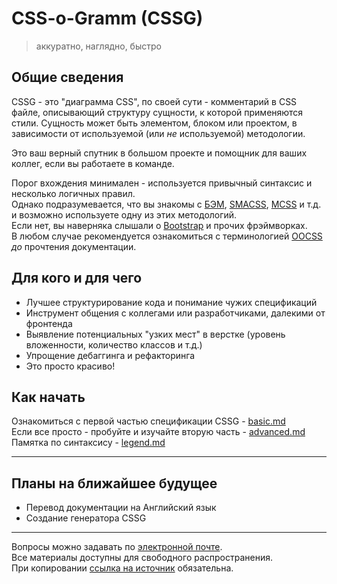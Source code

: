 # CSS-o-Gramm (CSSG)
> аккуратно, наглядно, быстро

## Общие сведения

CSSG - это "диаграмма CSS", по своей сути - комментарий в CSS файле, описывающий структуру сущности, к которой применяются стили. Сущность может быть элементом, блоком или проектом, в зависимости от используемой (или _не_ используемой) методологии.

Это ваш верный спутник в большом проекте и помощник для ваших коллег, если вы работаете в команде.

Порог вхождения минимален - используется привычный синтаксис и несколько логичных правил.  
Однако подразумевается, что вы знакомы с [БЭМ](http://ru.bem.info/method/), [SMACSS](http://smacss.com/), [MCSS](https://github.com/operatino/MCSS) и т.д. и возможно используете одну из этих методологий.  
Если нет, вы наверняка слышали о [Bootstrap](http://twitter.github.io/bootstrap/) и прочих фрэймворках.  
В любом случае рекомендуется ознакомиться с терминологией [OOCSS](http://oocss.org/) _до_ прочтения документации.

## Для кого и для чего

* Лучшее структурирование кода и понимание чужих спецификаций
* Инструмент общения с коллегами или разработчиками, далекими от фронтенда
* Выявление потенциальных "узких мест" в верстке (уровень вложенности, количество классов и т.д.)
* Упрощение дебаггинга и рефакторинга
* Это просто красиво!

## Как начать

Ознакомиться с первой частью спецификации CSSG - [basic.md](basic.md)  
Если все просто - пробуйте и изучайте вторую часть - [advanced.md](advanced.md)  
Памятка по синтаксису - [legend.md](legend.md)

-----

## Планы на ближайшее будущее

* Перевод документации на Английский язык
* Создание генератора CSSG

-----

Вопросы можно задавать по [электронной почте](mailto:wdybih@gmail.com).  
Все материалы доступны для свободного распространения.  
При копировании [ссылка на источник](https://github.com/XOP/css-o-gramm) обязательна.
